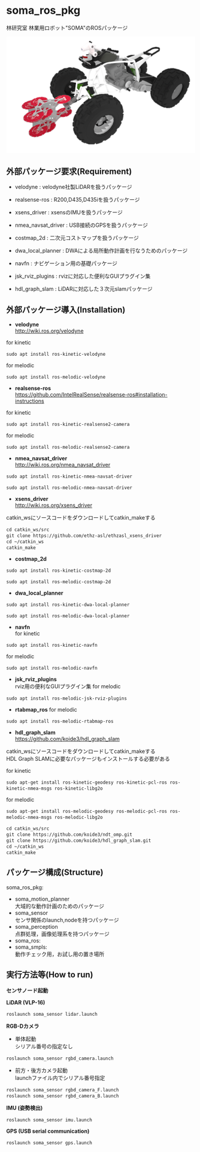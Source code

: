 # soma_ros_pkg
林研究室 林業用ロボット"SOMA"のROSパッケージ

![SOMA 3D Model](soma_ros/images/ATV_3D_Model.png "SOMA")

## 外部パッケージ要求(Requirement)  
* velodyne : velodyne社製LiDARを扱うパッケージ  
* realsense-ros : R200,D435,D435iを扱うパッケージ  
* xsens_driver : xsensのIMUを扱うパッケージ  
* nmea_navsat_driver : USB接続のGPSを扱うパッケージ  
* costmap_2d : 二次元コストマップを扱うパッケージ
* dwa_local_planner : DWAによる局所動作計画を行なうためのパッケージ
* navfn : ナビゲーション用の基礎パッケージ
* jsk_rviz_plugins : rvizに対応した便利なGUIプラグイン集

* hdl_graph_slam : LiDARに対応した３次元slamパッケージ  

## 外部パッケージ導入(Installation)
* __velodyne__  
http://wiki.ros.org/velodyne  

for kinetic  
```
sudo apt install ros-kinetic-velodyne
```
for melodic  
```
sudo apt install ros-melodic-velodyne
```

* __realsense-ros__  
https://github.com/IntelRealSense/realsense-ros#installation-instructions  

for kinetic  
```
sudo apt install ros-kinetic-realsense2-camera
```
for melodic  
```
sudo apt install ros-melodic-realsense2-camera
```

* __nmea_navsat_driver__  
http://wiki.ros.org/nmea_navsat_driver  

```
sudo apt install ros-kinetic-nmea-navsat-driver
```
```
sudo apt install ros-melodic-nmea-navsat-driver
```

* __xsens_driver__  
http://wiki.ros.org/xsens_driver  

catkin_wsにソースコードをダウンロードしてcatkin_makeする  
```
cd catkin_ws/src
git clone https://github.com/ethz-asl/ethzasl_xsens_driver
cd ~/catkin_ws
catkin_make
```

* __costmap_2d__  
```
sudo apt install ros-kinetic-costmap-2d
```
```
sudo apt install ros-melodic-costmap-2d
```

* __dwa_local_planner__  
```
sudo apt install ros-kinetic-dwa-local-planner
```
```
sudo apt install ros-melodic-dwa-local-planner
```

* __navfn__  
for kinetic
```
sudo apt install ros-kinetic-navfn
```
for melodic
```
sudo apt install ros-melodic-navfn
```

* __jsk_rviz_plugins__  
rviz用の便利なGUIプラグイン集
for melodic
```
sudo apt install ros-melodic-jsk-rviz-plugins
```

* __rtabmap_ros__
for melodic
```
sudo apt install ros-melodic-rtabmap-ros
```


* __hdl_graph_slam__  
https://github.com/koide3/hdl_graph_slam  

catkin_wsにソースコードをダウンロードしてcatkin_makeする  
HDL Graph SLAMに必要なパッケージもインストールする必要がある  

for kinetic
```
sudo apt-get install ros-kinetic-geodesy ros-kinetic-pcl-ros ros-kinetic-nmea-msgs ros-kinetic-libg2o
```
for melodic
```
sudo apt-get install ros-melodic-geodesy ros-melodic-pcl-ros ros-melodic-nmea-msgs ros-melodic-libg2o
```

```
cd catkin_ws/src
git clone https://github.com/koide3/ndt_omp.git
git clone https://github.com/koide3/hdl_graph_slam.git
cd ~/catkin_ws
catkin_make
```


## パッケージ構成(Structure)
soma_ros_pkg:
* soma_motion_planner  
大域的な動作計画のためのパッケージ
* soma_sensor  
センサ関係のlaunch,nodeを持つパッケージ
* soma_perception  
点群処理，画像処理系を持つパッケージ
* soma_ros:
* soma_smpls:  
動作チェック用，お試し用の置き場所

## 実行方法等(How to run)
__センサノード起動__

__LiDAR (VLP-16)__
```
roslaunch soma_sensor lidar.launch
```

__RGB-Dカメラ__
* 単体起動  
シリアル番号の指定なし
```
roslaunch soma_sensor rgbd_camera.launch 
```
* 前方・後方カメラ起動  
launchファイル内でシリアル番号指定
```
roslaunch soma_sensor rgbd_camera_F.launch
roslaunch soma_sensor rgbd_camera_B.launch
```

__IMU (姿勢検出)__
```
roslaunch soma_sensor imu.launch
```

__GPS (USB serial communication)__
```
roslaunch soma_sensor gps.launch
```
